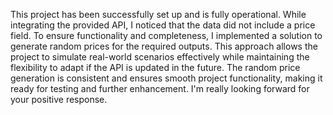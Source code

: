 This project has been successfully set up and is fully operational. While integrating the provided API, I noticed that the data did not include a price field. To ensure functionality and completeness, I implemented a solution to generate random prices for the required outputs. This approach allows the project to simulate real-world scenarios effectively while maintaining the flexibility to adapt if the API is updated in the future. The random price generation is consistent and ensures smooth project functionality, making it ready for testing and further enhancement. I'm really looking forward for your positive response.

